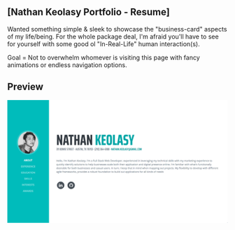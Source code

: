 ## [Nathan Keolasy Portfolio - Resume]

Wanted something simple & sleek to showcase the "business-card" aspects of my life/being. For the whole package deal, I'm afraid you'll have to see for yourself with some good ol "In-Real-Life" human interaction(s).

Goal = Not to overwhelm whomever is visiting this page with fancy animations or endless navigation options.

## Preview

![Preview](./img/preview.jpg)
